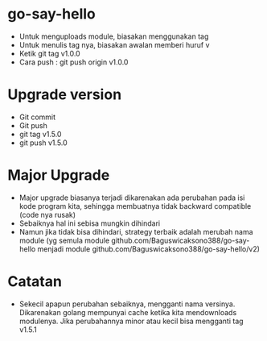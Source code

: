 # go-say-hello
- Untuk menguploads module, biasakan menggunakan tag
- Untuk menulis tag nya, biasakan awalan memberi huruf v
- Ketik git tag v1.0.0
- Cara push : git push origin v1.0.0

# Upgrade version
- Git commit
- Git push
- git tag v1.5.0
- git push v1.5.0

# Major Upgrade
- Major upgrade biasanya terjadi dikarenakan ada perubahan pada isi kode program kita, sehingga membuatnya tidak backward compatible (code nya rusak)
- Sebaiknya hal ini sebisa mungkin dihindari
- Namun jika tidak bisa dihindari, strategy terbaik adalah merubah nama module (yg semula module github.com/Baguswicaksono388/go-say-hello menjadi module github.com/Baguswicaksono388/go-say-hello/v2)

# Catatan
- Sekecil apapun perubahan sebaiknya, mengganti nama versinya. Dikarenakan golang mempunyai cache ketika kita mendownloads modulenya. Jika perubahannya minor atau kecil bisa mengganti tag v1.5.1
